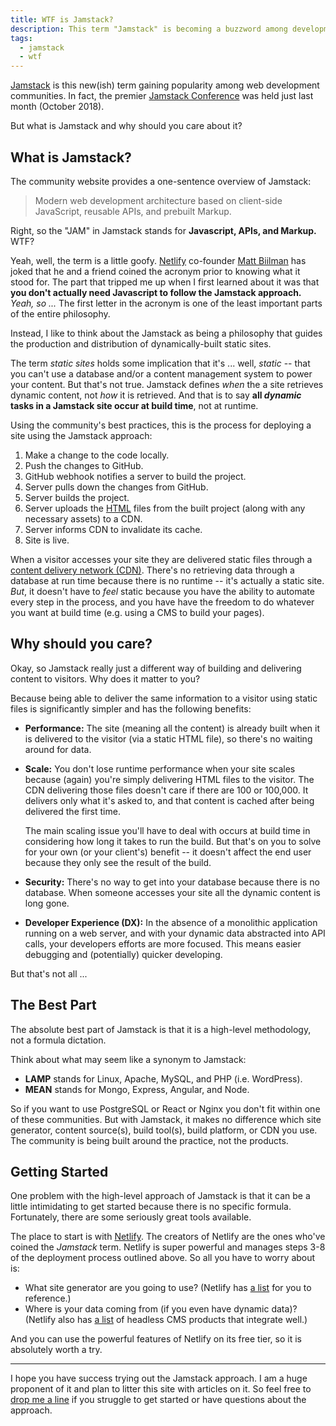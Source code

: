 ```yaml
---
title: WTF is Jamstack?
description: This term "Jamstack" is becoming a buzzword among development communities. But what does it mean and why should you care about it?
tags:
  - jamstack
  - wtf
---
```


[Jamstack](https://jamstack.org/) is this new(ish) term gaining popularity among web development communities. In fact, the premier [Jamstack Conference](https://jamstackconf.com/) was held just last month (October 2018).

But what is Jamstack and why should you care about it?

## What is Jamstack?

The community website provides a one-sentence overview of Jamstack:

> Modern web development architecture based on client-side JavaScript, reusable APIs, and prebuilt Markup.

Right, so the "JAM" in Jamstack stands for **Javascript, APIs, and Markup.** WTF?

Yeah, well, the term is a little goofy. [Netlify](https://www.netlify.com/) co-founder [Matt Biilman](https://twitter.com/biilmann) has joked that he and a friend coined the acronym prior to knowing what it stood for. The part that tripped me up when I first learned about it was that **you don't actually need Javascript to follow the Jamstack approach.** _Yeah, so ..._ The first letter in the acronym is one of the least important parts of the entire philosophy.

Instead, I like to think about the Jamstack as being a philosophy that guides the production and distribution of dynamically-built static sites.

The term _static sites_ holds some implication that it's ... well, _static_ -- that you can't use a database and/or a content management system to power your content. But that's not true. Jamstack defines _when_ the a site retrieves dynamic content, not _how_ it is retrieved. And that is to say **all _dynamic_ tasks in a Jamstack site occur at build time**, not at runtime.

Using the community's best practices, this is the process for deploying a site using the Jamstack approach:

1. Make a change to the code locally.
2. Push the changes to GitHub.
3. GitHub webhook notifies a server to build the project.
4. Server pulls down the changes from GitHub.
5. Server builds the project.
6. Server uploads the [HTML](/wtf-is-html) files from the built project (along with any necessary assets) to a CDN.
7. Server informs CDN to invalidate its cache.
8. Site is live.

When a visitor accesses your site they are delivered static files through a [content delivery network (CDN)](https://en.wikipedia.org/wiki/Content_delivery_network). There's no retrieving data through a database at run time because there is no runtime -- it's actually a static site. _But_, it doesn't have to _feel_ static because you have the ability to automate every step in the process, and you have have the freedom to do whatever you want at build time (e.g. using a CMS to build your pages).

## Why should you care?

Okay, so Jamstack really just a different way of building and delivering content to visitors. Why does it matter to you?

Because being able to deliver the same information to a visitor using static files is significantly simpler and has the following benefits:

- **Performance:** The site (meaning all the content) is already built when it is delivered to the visitor (via a static HTML file), so there's no waiting around for data.

- **Scale:** You don't lose runtime performance when your site scales because (again) you're simply delivering HTML files to the visitor. The CDN delivering those files doesn't care if there are 100 or 100,000. It delivers only what it's asked to, and that content is cached after being delivered the first time.

  The main scaling issue you'll have to deal with occurs at build time in considering how long it takes to run the build. But that's on you to solve for your own (or your client's) benefit -- it doesn't affect the end user because they only see the result of the build.

- **Security:** There's no way to get into your database because there is no database. When someone accesses your site all the dynamic content is long gone.

- **Developer Experience (DX):** In the absence of a monolithic application running on a web server, and with your dynamic data abstracted into API calls, your developers efforts are more focused. This means easier debugging and (potentially) quicker developing.

But that's not all ...

## The Best Part

The absolute best part of Jamstack is that it is a high-level methodology, not a formula dictation.

Think about what may seem like a synonym to Jamstack:

- **LAMP** stands for Linux, Apache, MySQL, and PHP (i.e. WordPress).
- **MEAN** stands for Mongo, Express, Angular, and Node.

So if you want to use PostgreSQL or React or Nginx you don't fit within one of these communities. But with Jamstack, it makes no difference which site generator, content source(s), build tool(s), build platform, or CDN you use. The community is being built around the practice, not the products.

## Getting Started

One problem with the high-level approach of Jamstack is that it can be a little intimidating to get started because there is no specific formula. Fortunately, there are some seriously great tools available.

The place to start is with [Netlify](https://netlify.com). The creators of Netlify are the ones who've coined the _Jamstack_ term. Netlify is super powerful and manages steps 3-8 of the deployment process outlined above. So all you have to worry about is:

- What site generator are you going to use? (Netlify has [a list](https://www.staticgen.com/) for you to reference.)
- Where is your data coming from (if you even have dynamic data)? (Netlify also has [a list](https://headlesscms.org/) of headless CMS products that integrate well.)

And you can use the powerful features of Netlify on its free tier, so it is absolutely worth a try.

---

I hope you have success trying out the Jamstack approach. I am a huge proponent of it and plan to litter this site with articles on it. So feel free to [drop me a line](https://twitter.com/seancdavis29) if you struggle to get started or have questions about the approach.
